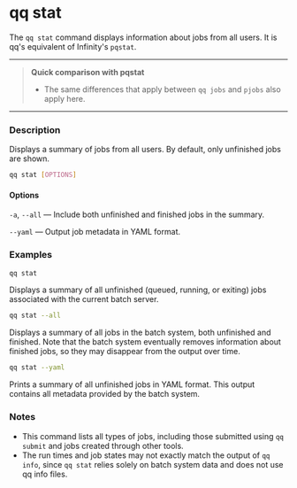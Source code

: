 # qq stat

The `qq stat` command displays information about jobs from all users. It is qq's equivalent of Infinity's `pqstat`.

***

> **Quick comparison with pqstat**
> - The same differences that apply between `qq jobs` and `pjobs` also apply here.

***

### Description

Displays a summary of jobs from all users. By default, only unfinished jobs are shown.

```bash
qq stat [OPTIONS]
```

#### Options

`-a`, `--all` — Include both unfinished and finished jobs in the summary.

`--yaml` — Output job metadata in YAML format.

### Examples

```bash
qq stat
```

Displays a summary of all unfinished (queued, running, or exiting) jobs associated with the current batch server.

```bash
qq stat --all
```

Displays a summary of all jobs in the batch system, both unfinished and finished. Note that the batch system eventually removes information about finished jobs, so they may disappear from the output over time.

```bash
qq stat --yaml
```

Prints a summary of all unfinished jobs in YAML format. This output contains all metadata provided by the batch system.

### Notes

- This command lists all types of jobs, including those submitted using `qq submit` and jobs created through other tools.  
- The run times and job states may not exactly match the output of `qq info`, since `qq stat` relies solely on batch system data and does not use qq info files.